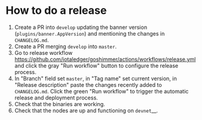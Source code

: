 # How to do a release

1. Create a PR into `develop` updating the banner version (`plugins/banner.AppVersion`) and mentioning the changes in `CHANGELOG.md`.
2. Create a PR merging `develop` into `master`.
3. Go to release workflow https://github.com/iotaledger/goshimmer/actions/workflows/release.yml and click the gray "Run workflow" button to configure the release process.
4. In "Branch" field set `master`, in "Tag name" set current version, in "Release description" paste the changes recently added to `CHANGELOG.md`. Click the green "Run workflow" to trigger the automatic release and deployment process.
5. Check that the binaries are working.
6. Check that the nodes are up and functioning on `devnet`__.